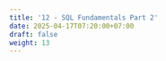 ```yaml
---
title: '12 - SQL Fundamentals Part 2'
date: 2025-04-17T07:20:00+07:00
draft: false
weight: 13
---
```


